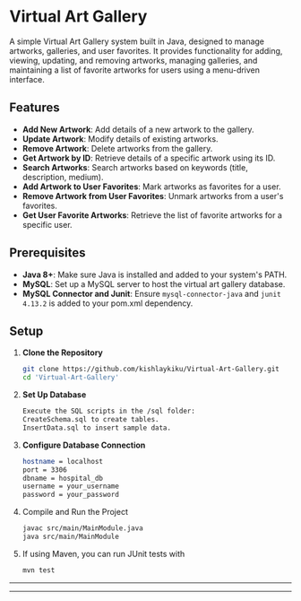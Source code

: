 # Virtual Art Gallery

A simple Virtual Art Gallery system built in Java, designed to manage artworks, galleries, and user favorites. It provides functionality for adding, viewing, updating, and removing artworks, managing galleries, and maintaining a list of favorite artworks for users using a menu-driven interface.

## Features
- **Add New Artwork**: Add details of a new artwork to the gallery.
- **Update Artwork**: Modify details of existing artworks.
- **Remove Artwork**: Delete artworks from the gallery.
- **Get Artwork by ID**: Retrieve details of a specific artwork using its ID.
- **Search Artworks**: Search artworks based on keywords (title, description, medium).
- **Add Artwork to User Favorites**: Mark artworks as favorites for a user.
- **Remove Artwork from User Favorites**: Unmark artworks from a user's favorites.
- **Get User Favorite Artworks**: Retrieve the list of favorite artworks for a specific user.

## Prerequisites
- **Java 8+**: Make sure Java is installed and added to your system's PATH.
- **MySQL**: Set up a MySQL server to host the virtual art gallery database.
- **MySQL Connector and Junit**: Ensure `mysql-connector-java` and `junit 4.13.2` is added to your pom.xml dependency.

## Setup
1. **Clone the Repository**
   ```bash
   git clone https://github.com/kishlaykiku/Virtual-Art-Gallery.git
   cd 'Virtual-Art-Gallery'
   ```

2. **Set Up Database**

    ```bash
    Execute the SQL scripts in the /sql folder:
    CreateSchema.sql to create tables.
    InsertData.sql to insert sample data.
    ```

3. **Configure Database Connection**

    ```bash
    hostname = localhost
    port = 3306
    dbname = hospital_db
    username = your_username
    password = your_password
    ```

4. Compile and Run the Project

    ```bash
    javac src/main/MainModule.java
    java src/main/MainModule
    ```

4. If using Maven, you can run JUnit tests with

    ```bash
    mvn test
    ```
<hr>
<hr>